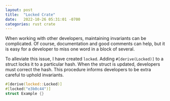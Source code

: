 ```yaml
---
layout: post
title:  "Locked Crate"
date:   2022-10-26 05:31:01 -0700
categories: rust crate
---
```

When working with other developers, maintaining invariants can be complicated. Of course, documentation and good comments can help, but it is easy for a developer to miss one word in a block of several. 

To alleviate this issue, I have created `locked`. Adding `#[derive(Locked)]` to a struct locks it to a particular hash. When the struct is updated, developers must correct the hash. This procedure informs developers to be extra careful to uphold invariants.

```rust
#[derive(locked::Locked)]
#[locked("e3b0c44")]
struct Example {}
```